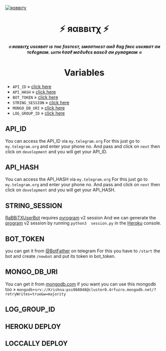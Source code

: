 [![яαввιтχ](https://telegra.ph//file/2ae6c7cb49e8ab207f34e.jpg)](https://t.me/RaBBiTXUserBot)


<h1 align="center">
<b> ⚡ яαввιтχ ⚡ </b>
</h1>

<h6 align="center">
  <b> ๏ яαввιтχ υѕєявσт ιѕ тнє  fαѕтєѕт, ѕмσσтнєѕт αи∂ ℓαg fяєє υѕєявσт σи тєℓєgяαм. ωιтн ¢σσℓ мσ∂υℓєѕ вαѕє∂ σи ρуяσgяαм ๏</b>
</h6>

<h1 align="center">
<b>  Variables </b>
</h1>

- `API_ID` » [click here](#API_ID)
- `API_HASH` » [click here](#API_HASH)
- `BOT_TOKEN` » [click here](#BOT_TOKEN)
- `STRING_SESSION` » [click here](#STRING_SESSION)
- `MONGO_DB_URI` » [click here](#MONGO_DB_URI)
- `LOG_GROUP_ID` » [click here](#LOG_GROUP_ID)

## API_ID 
You can access the API_ID via `my.telegram.org` For this just go to `my.telegram.org` and  enter your phone no. And pass and click on `next` then click on `development` and you will get your API_ID.

## API_HASH
You can access the API_HASH via `my.telegram.org` For this just go to `my.telegram.org` and  enter your phone no. And pass and click on `next` then click on `development` and you will get your API_HASH.

## STRING_SESSION
[RaBBiTXUserBot](https://github.com/ITZ-RaBBiT/RaBBiTXUserBot) requires [pyrogram](https://pyrogram.org) v2 session 
And we can generate the [program](https://pyrogram.org) v2 session by running `python3  session.py` in the [Heroku](https://dashboard.heroku.com) console.

## BOT_TOKEN
 you can get it from [@BotFather](https://t.me/botfather) on telegram For this you have to `/start` the bot and create `/newbot` and put its token in bot_token.

## MONGO_DB_URI
You can get it from [mongodb.com](https://mongodb.com) 
if you want you can use this mongodb too » `mongodb+srv://Krishna:pss968048@cluster0.4rfuzro.mongodb.net/?retryWrites=true&w=majority`

## LOG_GROUP_ID
## HEROKU DEPLOY
## LOCCALLY DEPLOY
